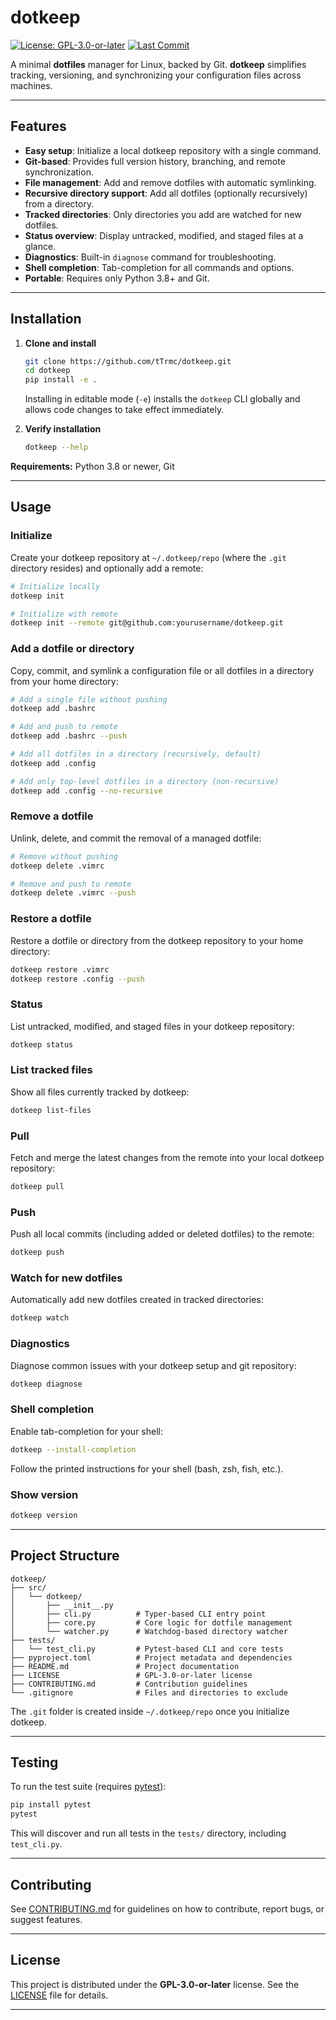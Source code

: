 # dotkeep

[![License: GPL-3.0-or-later](https://img.shields.io/badge/License-GPLv3-blue.svg)](https://opensource.org/licenses/GPL-3.0)
[![Last Commit](https://img.shields.io/github/last-commit/tTrmc/dotkeep.svg)](https://github.com/tTrmc/dotkeep/commits/main)

A minimal **dotfiles** manager for Linux, backed by Git. **dotkeep** simplifies tracking, versioning, and synchronizing your configuration files across machines.

---

## Features

* **Easy setup**: Initialize a local dotkeep repository with a single command.
* **Git-based**: Provides full version history, branching, and remote synchronization.
* **File management**: Add and remove dotfiles with automatic symlinking.
* **Recursive directory support**: Add all dotfiles (optionally recursively) from a directory.
* **Tracked directories**: Only directories you add are watched for new dotfiles.
* **Status overview**: Display untracked, modified, and staged files at a glance.
* **Diagnostics**: Built-in `diagnose` command for troubleshooting.
* **Shell completion**: Tab-completion for all commands and options.
* **Portable**: Requires only Python 3.8+ and Git.

---

## Installation

1. **Clone and install**

   ```bash
   git clone https://github.com/tTrmc/dotkeep.git
   cd dotkeep
   pip install -e .
   ```

   Installing in editable mode (`-e`) installs the `dotkeep` CLI globally and allows code changes to take effect immediately.

2. **Verify installation**

   ```bash
   dotkeep --help
   ```

**Requirements:** Python 3.8 or newer, Git

---

## Usage

### Initialize

Create your dotkeep repository at `~/.dotkeep/repo` (where the `.git` directory resides) and optionally add a remote:

```bash
# Initialize locally
dotkeep init

# Initialize with remote
dotkeep init --remote git@github.com:yourusername/dotkeep.git
```

### Add a dotfile or directory

Copy, commit, and symlink a configuration file or all dotfiles in a directory from your home directory:

```bash
# Add a single file without pushing
dotkeep add .bashrc

# Add and push to remote
dotkeep add .bashrc --push

# Add all dotfiles in a directory (recursively, default)
dotkeep add .config

# Add only top-level dotfiles in a directory (non-recursive)
dotkeep add .config --no-recursive
```

### Remove a dotfile

Unlink, delete, and commit the removal of a managed dotfile:

```bash
# Remove without pushing
dotkeep delete .vimrc

# Remove and push to remote
dotkeep delete .vimrc --push
```

### Restore a dotfile

Restore a dotfile or directory from the dotkeep repository to your home directory:

```bash
dotkeep restore .vimrc
dotkeep restore .config --push
```

### Status

List untracked, modified, and staged files in your dotkeep repository:

```bash
dotkeep status
```

### List tracked files

Show all files currently tracked by dotkeep:

```bash
dotkeep list-files
```

### Pull

Fetch and merge the latest changes from the remote into your local dotkeep repository:

```bash
dotkeep pull
```

### Push

Push all local commits (including added or deleted dotfiles) to the remote:

```bash
dotkeep push
```

### Watch for new dotfiles

Automatically add new dotfiles created in tracked directories:

```bash
dotkeep watch
```

### Diagnostics

Diagnose common issues with your dotkeep setup and git repository:

```bash
dotkeep diagnose
```

### Shell completion

Enable tab-completion for your shell:

```bash
dotkeep --install-completion
```
Follow the printed instructions for your shell (bash, zsh, fish, etc.).

### Show version

```bash
dotkeep version
```

---

## Project Structure

```
dotkeep/
├── src/
│   └── dotkeep/
│       ├── __init__.py
│       ├── cli.py          # Typer-based CLI entry point
│       ├── core.py         # Core logic for dotfile management
│       └── watcher.py      # Watchdog-based directory watcher
├── tests/
│   └── test_cli.py         # Pytest-based CLI and core tests
├── pyproject.toml          # Project metadata and dependencies
├── README.md               # Project documentation
├── LICENSE                 # GPL-3.0-or-later license
├── CONTRIBUTING.md         # Contribution guidelines
└── .gitignore              # Files and directories to exclude
```

The `.git` folder is created inside `~/.dotkeep/repo` once you initialize dotkeep.

---

## Testing

To run the test suite (requires [pytest](https://pytest.org/)):

```bash
pip install pytest
pytest
```

This will discover and run all tests in the `tests/` directory, including `test_cli.py`.

---

## Contributing

See [CONTRIBUTING.md](CONTRIBUTING.md) for guidelines on how to contribute, report bugs, or suggest features.

---

## License

This project is distributed under the **GPL-3.0-or-later** license. See the [LICENSE](LICENSE) file for details.

---